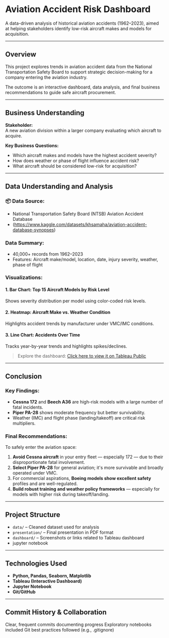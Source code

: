 # Aviation Accident Risk Dashboard

A data-driven analysis of historical aviation accidents (1962–2023), aimed at helping stakeholders identify low-risk aircraft makes and models for acquisition.

---

## Overview

This project explores trends in aviation accident data from the National Transportation Safety Board to support strategic decision-making for a company entering the aviation industry.

The outcome is an interactive dashboard, data analysis, and final business recommendations to guide safe aircraft procurement.

---

## Business Understanding

**Stakeholder:**  
A new aviation division within a larger company evaluating which aircraft to acquire.

**Key Business Questions:**
- Which aircraft makes and models have the highest accident severity?
- How does weather or phase of flight influence accident risk?
- What aircraft should be considered low-risk for acquisition?

---

##  Data Understanding and Analysis

### 📦 Data Source:
- National Transportation Safety Board (NTSB) Aviation Accident Database  
- (https://www.kaggle.com/datasets/khsamaha/aviation-accident-database-synopses)

### Data Summary:
- 40,000+ records from 1962–2023
- Features: Aircraft make/model, location, date, injury severity, weather, phase of flight

###  Visualizations:
#### 1. **Bar Chart:** Top 15 Aircraft Models by Risk Level  
Shows severity distribution per model using color-coded risk levels.

#### 2. **Heatmap:** Aircraft Make vs. Weather Condition  
Highlights accident trends by manufacturer under VMC/IMC conditions.

#### 3. **Line Chart:** Accidents Over Time  
Tracks year-by-year trends and highlights spikes/declines.

>  Explore the dashboard: [Click here to view it on Tableau Public](https://public.tableau.com/app/profile/wamuyu.gitonga/viz/AviationAccidentRiskAnalysis_17459584453790/Dashboard1?publish=yes)

---

## Conclusion

### Key Findings:
- **Cessna 172** and **Beech A36** are high-risk models with a large number of fatal incidents.
- **Piper PA-28** shows moderate frequency but better survivability.
- Weather (IMC) and flight phase (landing/takeoff) are critical risk multipliers.

### Final Recommendations:
To safely enter the aviation space:

1. **Avoid Cessna aircraft** in your entry fleet — especially 172 — due to their disproportionate fatal involvement.
2. **Select Piper PA-28** for general aviation; it's more survivable and broadly operated under VMC.
3. For commercial aspirations, **Boeing models show excellent safety** profiles and are well-regulated.
4. **Build robust training and weather policy frameworks** — especially for models with higher risk during takeoff/landing.

---

## Project Structure

- `data/` – Cleaned dataset used for analysis
- `presentation/` – Final presentation in PDF format
- `dashboard/` – Screenshots or links related to Tableau dashboard
- jupyter notebook

---

##  Technologies Used

- **Python, Pandas, Seaborn, Matplotlib**
- **Tableau (Interactive Dashboard)**
- **Jupyter Notebook**
- **Git/GitHub**

---

##  Commit History & Collaboration
 Clear, frequent commits documenting progress   Exploratory notebooks included   Git best practices followed (e.g., .gitignore)


